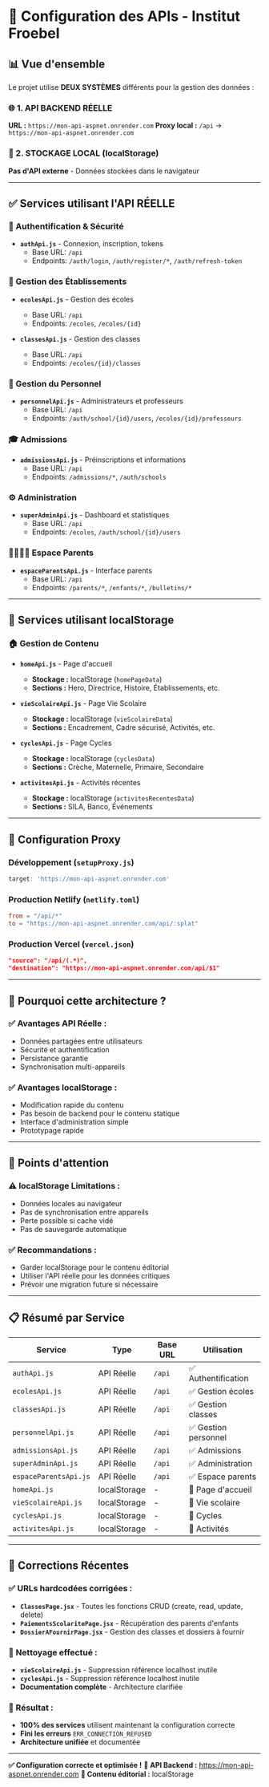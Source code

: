 # 🔗 Configuration des APIs - Institut Froebel

## 📊 **Vue d'ensemble**

Le projet utilise **DEUX SYSTÈMES** différents pour la gestion des données :

### **🌐 1. API BACKEND RÉELLE**
**URL :** `https://mon-api-aspnet.onrender.com`
**Proxy local :** `/api` → `https://mon-api-aspnet.onrender.com`

### **💾 2. STOCKAGE LOCAL (localStorage)**
**Pas d'API externe** - Données stockées dans le navigateur

---

## ✅ **Services utilisant l'API RÉELLE**

### **🔐 Authentification & Sécurité**
- **`authApi.js`** - Connexion, inscription, tokens
  - Base URL: `/api`
  - Endpoints: `/auth/login`, `/auth/register/*`, `/auth/refresh-token`

### **🏫 Gestion des Établissements**
- **`ecolesApi.js`** - Gestion des écoles
  - Base URL: `/api`
  - Endpoints: `/ecoles`, `/ecoles/{id}`

- **`classesApi.js`** - Gestion des classes
  - Base URL: `/api`
  - Endpoints: `/ecoles/{id}/classes`

### **👥 Gestion du Personnel**
- **`personnelApi.js`** - Administrateurs et professeurs
  - Base URL: `/api`
  - Endpoints: `/auth/school/{id}/users`, `/ecoles/{id}/professeurs`

### **🎓 Admissions**
- **`admissionsApi.js`** - Préinscriptions et informations
  - Base URL: `/api`
  - Endpoints: `/admissions/*`, `/auth/schools`

### **⚙️ Administration**
- **`superAdminApi.js`** - Dashboard et statistiques
  - Base URL: `/api`
  - Endpoints: `/ecoles`, `/auth/school/{id}/users`

### **👨‍👩‍👧‍👦 Espace Parents**
- **`espaceParentsApi.js`** - Interface parents
  - Base URL: `/api`
  - Endpoints: `/parents/*`, `/enfants/*`, `/bulletins/*`

---

## 💾 **Services utilisant localStorage**

### **🏠 Gestion de Contenu**
- **`homeApi.js`** - Page d'accueil
  - **Stockage :** localStorage (`homePageData`)
  - **Sections :** Hero, Directrice, Histoire, Établissements, etc.

- **`vieScolaireApi.js`** - Page Vie Scolaire
  - **Stockage :** localStorage (`vieScolaireData`)
  - **Sections :** Encadrement, Cadre sécurisé, Activités, etc.

- **`cyclesApi.js`** - Page Cycles
  - **Stockage :** localStorage (`cyclesData`)
  - **Sections :** Crèche, Maternelle, Primaire, Secondaire

- **`activitesApi.js`** - Activités récentes
  - **Stockage :** localStorage (`activitesRecentesData`)
  - **Sections :** SILA, Banco, Événements

---

## 🔧 **Configuration Proxy**

### **Développement (`setupProxy.js`)**
```javascript
target: 'https://mon-api-aspnet.onrender.com'
```

### **Production Netlify (`netlify.toml`)**
```toml
from = "/api/*"
to = "https://mon-api-aspnet.onrender.com/api/:splat"
```

### **Production Vercel (`vercel.json`)**
```json
"source": "/api/(.*)",
"destination": "https://mon-api-aspnet.onrender.com/api/$1"
```

---

## 🎯 **Pourquoi cette architecture ?**

### **✅ Avantages API Réelle :**
- Données partagées entre utilisateurs
- Sécurité et authentification
- Persistance garantie
- Synchronisation multi-appareils

### **✅ Avantages localStorage :**
- Modification rapide du contenu
- Pas besoin de backend pour le contenu statique
- Interface d'administration simple
- Prototypage rapide

---

## 🚨 **Points d'attention**

### **⚠️ localStorage Limitations :**
- Données locales au navigateur
- Pas de synchronisation entre appareils
- Perte possible si cache vidé
- Pas de sauvegarde automatique

### **✅ Recommandations :**
- Garder localStorage pour le contenu éditorial
- Utiliser l'API réelle pour les données critiques
- Prévoir une migration future si nécessaire

---

## 📋 **Résumé par Service**

| Service | Type | Base URL | Utilisation |
|---------|------|----------|-------------|
| `authApi.js` | API Réelle | `/api` | ✅ Authentification |
| `ecolesApi.js` | API Réelle | `/api` | ✅ Gestion écoles |
| `classesApi.js` | API Réelle | `/api` | ✅ Gestion classes |
| `personnelApi.js` | API Réelle | `/api` | ✅ Gestion personnel |
| `admissionsApi.js` | API Réelle | `/api` | ✅ Admissions |
| `superAdminApi.js` | API Réelle | `/api` | ✅ Administration |
| `espaceParentsApi.js` | API Réelle | `/api` | ✅ Espace parents |
| `homeApi.js` | localStorage | - | 💾 Page d'accueil |
| `vieScolaireApi.js` | localStorage | - | 💾 Vie scolaire |
| `cyclesApi.js` | localStorage | - | 💾 Cycles |
| `activitesApi.js` | localStorage | - | 💾 Activités |

---

## 🔧 **Corrections Récentes**

### **✅ URLs hardcodées corrigées :**
- **`ClassesPage.jsx`** - Toutes les fonctions CRUD (create, read, update, delete)
- **`PaiementsScolaritePage.jsx`** - Récupération des parents d'enfants
- **`DossierAFournirPage.jsx`** - Gestion des classes et dossiers à fournir

### **🧹 Nettoyage effectué :**
- **`vieScolaireApi.js`** - Suppression référence localhost inutile
- **`cyclesApi.js`** - Suppression référence localhost inutile
- **Documentation complète** - Architecture clarifiée

### **🎯 Résultat :**
- **100% des services** utilisent maintenant la configuration correcte
- **Fini les erreurs** `ERR_CONNECTION_REFUSED`
- **Architecture unifiée** et documentée

---

**✅ Configuration correcte et optimisée !**
**🔗 API Backend :** https://mon-api-aspnet.onrender.com
**💾 Contenu éditorial :** localStorage
